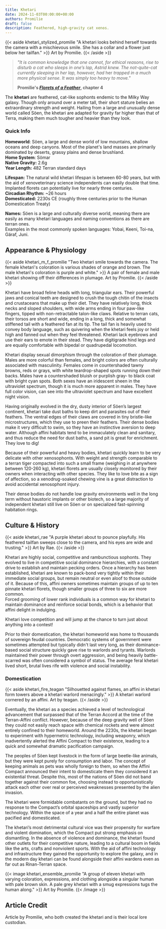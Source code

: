 ```yaml
---
title: Khetari
date: 2024-11-03T00:00:00+00:00
authors: Promilie
draft: false
description: Feathered, high-gravity cat xenos.
---
```

{{< aside khetari_stylized_promilie "A khetari looks behind herself towards the camera with a mischievous smile. She has a collar and a flower just below her tailfan." >}}
    Art by Promilie.
{{< /aside >}}

> _"It is common knowledge that one cannot, for ethical reasons, rise to disturb a cat who sleeps in one’s lap, Astrid knew. The not-quite-cat currently sleeping in her lap, however, had_ her _trapped in a much more physical sense. It was simply too heavy to move."_
> 
> **Promilie's [_Florets of a Feather_](https://archiveofourown.org/works/54477985/chapters/145430536), chapter 4**

The **khetari** are feathered, cat-like sophonts endemic to the Milky Way galaxy. Though only around over a meter tall, their short stature belies an extraordinary strength and weight. Hailing from a large and unusually dense world called Söen, the khetari are adapted for gravity far higher than that of Terra, making them much tougher and heavier than they look.
### Quick Info
**Homeworld**: Söen, a large and dense world of low mountains, shallow oceans and deep canyons. Most of the planet's land masses are primarily dominated by deserts, grassy plains and dense brushland.  
**Home System**: Sömar  
**Native Gravity:** 2.6g  
**Year Length:** 482 Terran standard days

**Lifespan:** The natural wild khetari lifespan is between 60-80 years, but with the aid of xenoveterinary science independents can easily double that time. Implanted florets can potentially live for nearly three centuries.  
**Circadian Rhythm:** ~26 hours  
**Domesticated:** 2230s CE (roughly three centuries prior to the Human Domestication Treaty)

**Names:** Söen is a large and culturally diverse world, meaning there are easily as many khetari languages and naming conventions as there are terran ones.  
Examples in the most commonly spoken languages: Yobai, Keeni, Toi-na, Gäraf, Juni.
## Appearance & Physiology
{{< aside khetari_m_f_promilie "Two khetari smile towards the camera. The female khetari's coloration is various shades of orange and brown. The male khetari's coloration is purple and white." >}}
    A pair of female and male khetari showing off their differences in plumage.
    Art by Promilie.
{{< /aside >}}

Khetari have broad feline heads with long, triangular ears. Their powerful jaws and conical teeth are designed to crush the tough chitin of the insects and crustaceans that make up their diet. They have relatively long, thick necks and sloped shoulders, with wide arms ending in four paw-like fingers, tipped with non-retractable talon-like claws. Relative to terran cats, their torsos are short and wide, ending in a long, thick and somewhat stiffened tail with a feathered fan at its tip. The tail fan is heavily used to convey body language, such as quivering when the khetari feels joy or held high and fanned out when they feel threatened. Khetari lack eyebrows and use their ears to emote in their stead. They have digitigrade hind legs and are equally comfortable with bipedal or quadrupedal locomotion.

Khetari display sexual dimorphism through the coloration of their plumage. Males are more colorful than females, and bright colors are often culturally associated with masculinity. Females come in countershaded tawny browns, reds or grays, with white teardrop-shaped spots running down their backs. Males have a countershaded bluish or purplish gray- to black coat with bright cyan spots. Both sexes have an iridescent sheen in the ultraviolet spectrum, though it is much more apparent in males. They have full color vision, can see into the ultraviolet spectrum and have excellent night vision.

Having originally evolved in the dry, dusty interior of Söen’s largest continent, khetari take dust baths to keep dirt and parasites out of their feathers. The ventral edges of their claws are covered in tiny bristle-like microstructures, which they use to preen their feathers. Their dense bodies make it very difficult to swim, so they have an instinctive aversion to deep water. Although affini habitats tend to be immaculately clean and sanitary, and thus reduce the need for dust baths, a sand pit is great for enrichment. They love to dig!

Because of their powerful and heavy bodies, khetari quickly learn to be very delicate with other xenosophonts. With weight and strength comparable to a terran tiger compacted into such a small frame (weighing in at anywhere between 120-260 kg), khetari florets are usually closely monitored by their owners when interacting with other species. They like to love bite as a sign of affection, so a xenodrug-soaked chewing vine is a great distraction to avoid accidental xenosophont injury.

Their dense bodies do not handle low gravity environments well in the long term without haustoric implants or other biotech, so a large majority of independent khetari still live on Söen or on specialized fast-spinning habitation rings.
## Culture & History
{{< aside khetari_rae "A purple khetari about to pounce playfully. His feathered tailfan sweeps close to the camera, and his eyes are wide and trusting." >}}
    Art by Rae.
{{< /aside >}}

Khetari are highly social, competitive and rambunctious sophonts. They evolved to live in competitive social dominance hierarchies, with a constant drive to establish and maintain pecking orders. Once a hierarchy has been established, khetari are known to pack-bond very tightly within their immediate social groups, but remain neutral or even aloof to those outside of it. Because of this, affini owners sometimes maintain groups of up to ten pinnate khetari florets, though smaller groups of three to six are more common.  
Forced grooming of lower rank individuals is a common way for khetari to maintain dominance and reinforce social bonds, which is a behavior that affini delight in indulging.

Khetari love competition and will jump at the chance to turn just about anything into a contest!

Prior to their domestication, the khetari homeworld was home to thousands of sovereign feudal countries. Democratic systems of government were sometimes attempted but typically didn't last very long, as their dominance-based social structure quickly gave rise to warlords and tyrants. Warlords maintained their power through overt aggression, and being heavily battle-scarred was often considered a symbol of status. The average feral khetari lived short, brutal lives rife with violence and social instability.
### Domestication
{{< aside khetari_fire_teagan "Silhouetted against flames, an affini in khetari form towers above a khetari warlord menacingly." >}}
    A khetari warlord cornered by an affini.
    Art by teagan.
{{< /aside >}}

Eventually, the khetari as a species achieved a level of technological advancement that surpassed that of the Terran Accord at the time of the Terran-Affini conflict. However, because of the deep gravity well of Söen they could not easily reach space with chemical rockets and were almost entirely confined to their homeworld. Around the 2230s, the khetari began to experiment with hypermetric technology, including weaponry, which inadvertently alerted the Affini Compact to their existence, leading to a quick and somewhat dramatic pacification campaign.

The peoples of Söen kept livestock in the form of large beetle-like animals, but they were kept purely for consumption and labor. The concept of keeping animals as pets was wholly foreign to them, so when the Affini Compact announced their intent to domesticate them they considered it an existential threat. Despite this, most of the nations of Söen did not band together against their common foe, choosing instead to opportunistically attack each other over real or perceived weaknesses presented by the alien invasion.

The khetari were formidable combatants on the ground, but they had no response to the Compact’s orbital spaceships and vastly superior technology. Within the space of a year and a half the entire planet was pacified and domesticated.

The khetari’s most detrimental cultural vice was their propensity for warfare and violent domination, which the Compact put strong emphasis on dismantling. In the absence of violence and dominance, the khetari found other outlets for their competitive nature, leading to a cultural boom in fields like the arts, crafts and nonviolent sports. With the aid of affini technology and infrastructure they gained the opportunity to explore the galaxy, and in the modern day khetari can be found alongside their affini wardens even as far out as Rinan-Terran space.

{{< image khetari_ensemble_promilie "A group of eleven khetari with varying coloration, expressions, and clothing alongside a singular human with pale brown skin. A pale grey khetari with a smug expressions tugs the human along." >}}
    Art by Promilie.
{{< /image >}}
## Article Credit
Article by Promilie, who both created the khetari and is their local lore custodian.